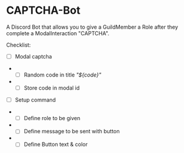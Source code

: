 # CAPTCHA-Bot
A Discord Bot that allows you to give a GuildMember a Role after they complete a ModalInteraction "CAPTCHA".

Checklist:
- [ ] Modal captcha
- - [ ] Random code in title *"${code}"*
- - [ ] Store code in modal id
- [ ] Setup command
- - [ ] Define role to be given
- - [ ] Define message to be sent with button
- - [ ] Define Button text & color 
